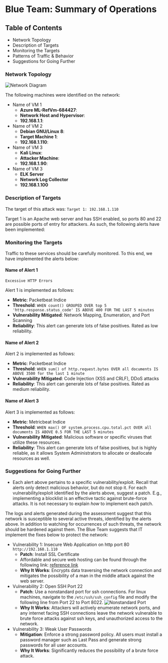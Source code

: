 # Blue Team: Summary of Operations

## Table of Contents
- Network Topology 
- Description of Targets
- Monitoring the Targets
- Patterns of Traffic & Behavior
- Suggestions for Going Further

### Network Topology
![Network Diagram](Final_Project_Network_Diagram.png)

The following machines were identified on the network:
- Name of VM 1
  - **Azure ML-RefVm-684427**:
  - **Network Host and Hypervisor**:
  - **192.168.1.1**:
- Name of VM 2
  - **Debian GNU/Linux 8**:
  - **Target Machine 1**:
  - **192.168.1.110**:
- Name of VM 3
  - **Kali Linux**:
  - **Attacker Machine**:
  - **192.168.1.90**:
- Name of VM 3
  - **ELK Server**
  - **Network Log Collector**
  - **192.168.1.100**

### Description of Targets


The target of this attack was: `Target 1: 192.168.1.110` 

Target 1 is an Apache web server and has SSH enabled, so ports 80 and 22 are possible ports of entry for attackers. As such, the following alerts have been implemented:

### Monitoring the Targets

Traffic to these services should be carefully monitored. To this end, we have implemented the alerts below:

#### Name of Alert 1
`Excessive HTTP Errors` 

Alert 1 is implemented as follows:
  - **Metric**: Packetbeat Indice
  - **Threshold**: `WHEN count() GROUPED OVER top 5 'http.response.status_code' IS ABOVE 400 FOR THE LAST 5 minutes`
  - **Vulnerability Mitigated**: Network Mapping,  Enumeration, and Port Scanning
  - **Reliability**: This alert can generate lots of false positives. Rated as low reliability.

#### Name of Alert 2
Alert 2 is implemented as follows:
  - **Metric**: Packetbeat Indice
  - **Threshold**: `WHEN sum() of http.request.bytes OVER all documents IS ABOVE 3500 for the last 1 minute`
  - **Vulnerability Mitigated**: Code Injection (XSS and CRLF), DDoS attacks
  - **Reliability**: This alert can generate lots of false positives. Rated as medium reliability.

#### Name of Alert 3
Alert 3 is implemented as follows:
  - **Metric**: Metricbeat Indice
  - **Threshold**: `WHEN max() OF system.process.cpu.total.pct OVER all documents IS ABOVE 0.5 FOR THE LAST 5 minutes`
  - **Vulnerability Mitigated**: Malicious software or specific viruses that utilize these resources. 
  - **Reliability**: This alert can generate lots of false positives, but is highly reliable, as it allows System Administrators to allocate or deallocate resources as well. 

### Suggestions for Going Further 

- Each alert above pertains to a specific vulnerability/exploit. Recall that alerts only detect malicious behavior, but do not stop it. For each vulnerability/exploit identified by the alerts above, suggest a patch. E.g., implementing a blocklist is an effective tactic against brute-force attacks. It is not necessary to explain _how_ to implement each patch.

The logs and alerts generated during the assessment suggest that this network is susceptible to several active threats, identified by the alerts above. In addition to watching for occurrences of such threats, the network should be hardened against them. The Blue Team suggests that IT implement the fixes below to protect the network:
- Vulnerability 1: Insecure Web Application on http port 80 `http://192.168.1.110`
  - **Patch**: Install SSL Certificate
  - Affordable and secure web hosting can be found through the following link: [reference link](https://stablehost.com)
  - **Why It Works**: Encrypts data traversing the network connection and mitigates the possibility of a man in the middle attack against the web server. 
- Vulnerability 2: Open SSH Port 22 
  - **Patch**: Use a nonstandard port for ssh connections. For linux machines, navigate to the `/etc/ssh/ssh_config` file and modify the following line from Port 22 to Port 8022. 
 ![Nonstandard Port](change_ssh_port.png)
  - **Why It Works**: Attackers will actively enumerate network ports, and any internet facing SSH connections leave the network vulnerable to brute force attacks against ssh keys, and unauthorized access to the network.
- Vulnerability 3: Weak User Passwords
  - **Mitigation**: Enforce a strong password policy. All users must install a password manager such as Last Pass and generate strong passwords for all user accounts.
  - **Why It Works**: Significantly reduces the possibility of a brute force attack. 